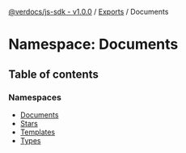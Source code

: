 [@verdocs/js-sdk - v1.0.0](../README.md) / [Exports](../modules.md) / Documents

# Namespace: Documents

## Table of contents

### Namespaces

- [Documents](Documents.Documents-1.md)
- [Stars](Documents.Stars.md)
- [Templates](Documents.Templates.md)
- [Types](Documents.Types.md)
